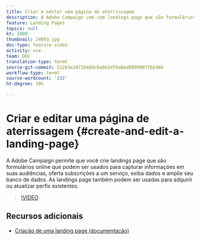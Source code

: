 ```yaml
---
title: Criar e editar uma página de aterrissagem
description: A Adobe Campaign vem com landings page que são formulários online que podem ser usados para capturar informações em suas audiências, oferta subscrições a um serviço, exibe dados e amplia seu banco de dados. As landings page também podem ser usadas para adquirir ou atualizar perfis existentes. Esses vídeos explicam como você pode criar, editar e testar landings page no Adobe Campaign Standard.
feature: Landing Pages
topics: null
kt: 1808
thumbnail: 24093.jpg
doc-type: feature video
activity: use
team: DOC
translation-type: tm+mt
source-git-commit: 11263e247184ddc6a8e3df6a8ed0899907fbb366
workflow-type: tm+mt
source-wordcount: '132'
ht-degree: 10%

---
```



# Criar e editar uma página de aterrissagem {#create-and-edit-a-landing-page}

A Adobe Campaign permite que você crie landings page que são formulários online que podem ser usados para capturar informações em suas audiências, oferta subscrições a um serviço, exiba dados e amplie seu banco de dados. As landings page também podem ser usadas para adquirir ou atualizar perfis existentes.

>[!VIDEO](https://video.tv.adobe.com/v/24093?quality=12)

## Recursos adicionais

* [Criação de uma landing page (documentação)](https://docs.campaign.adobe.com/doc/standard/getting_started/en/ACS_CreateLandingPage.html)
